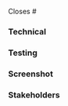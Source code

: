 <!-- What issue does this PR close? -->
Closes #

<!-- What does this PR achieve? [feature|hotfix|fix|refactor] -->


### Technical
<!-- What should be noted about the implementation? -->

### Testing
<!-- Steps for reviewer to reproduce/verify what this PR does/fixes. -->

### Screenshot
<!-- If this PR touches UI, please post evidence (screenshots) of it behaving correctly. -->

### Stakeholders
<!-- @ tag stakeholders of this bug -->


<!-- Attribution Disclaimer: By proposing this pull request, I affirm to have made a best-effort and exercised my discretion to make sure relevant sections of this code which non-trivially leverage code suggestions, code generation, or code snippets from sources (e.g. Stack Overflow, GitHub) have been annotated with basic attribution so reviewers & contributors may have confidence and access to the correct context to evaluate and use this code. -->
